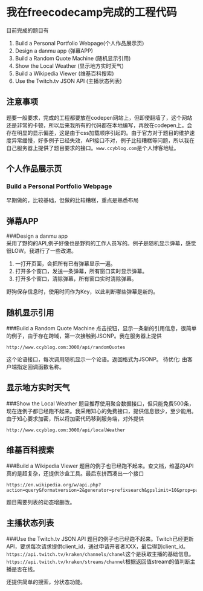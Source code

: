 # 我在freecodecamp完成的工程代码
目前完成的题目有

1. Build a Personal Portfolio Webpage(个人作品展示页)
2. Design a danmu app (弹幕APP)
3. Build a Random Quote Machine (随机显示引用)
4. Show the Local Weather (显示地方实时天气)
5. Build a Wikipedia Viewer (维基百科搜索)
6. Use the Twitch.tv JSON API (主播状态列表)

## 注意事项
题要一般要求，完成的工程都要放在codepen网站上，但即使翻墙了，这个网站还是非常的卡顿，所以后来我所有的代码都在本地编写，再放在codepen上。会存在明显的显示偏差，这是由于css加载顺序引起的。由于官方对于题目的维护速度异常缓慢，好多例子已经失效，API接口不对，例子比较糟糕等问题，所以我在自己服务器上提供了题目要求的接口。`www.ccyblog.com`是个人博客地址。

## 个人作品展示页
### Build a Personal Portfolio Webpage    
早期做的，比较基础，但做的比较糟糕，重点是熟悉布局

## 弹幕APP
###Design a danmu app    
采用了野狗的API,例子好像也是野狗的工作人员写的。例子是随机显示弹幕，感觉很LOW。我进行了一些改进。

1. 一打开页面，会把所有已有弹幕显示一遍。
2. 打开多个窗口，发送一条弹幕，所有窗口实时显示弹幕。
3. 打开多个窗口，清除弹幕，所有窗口实时清除弹幕。

野狗保存信息时，使用时间作为Key，以此判断哪些弹幕是新的。

## 随机显示引用
###Build a Random Quote Machine
点击按钮，显示一条新的引用信息，很简单的例子，由于存在跨域，第一次接触到JSONP。我在服务器上提供

	http://www.ccyblog.com:3000/api/randomQuotes

这个论语接口，每次调用随机显示一个论语。返回格式为JSONP。
待优化: 由客户端指定回调函数名称。

## 显示地方实时天气
###Show the Local Weather
题目推荐使用聚合数据接口，但只能免费500条，现在连例子都已经跑不起来。我采用知心的免费接口，提供信息很少，至少能用。由于知心要求加密，所以将加密代码移到服务端，对外提供

	http://www.ccyblog.com:3000/api/localWeather

## 维基百科搜索
###Build a Wikipedia Viewer
题目的例子也已经跑不起来。查文档，维基的API真的是超复杂，还提供沙盒工具。最后东拼西凑出一个接口

	https://en.wikipedia.org/w/api.php?action=query&formatversion=2&generator=prefixsearch&gpslimit=10&prop=pageimages%7Cpageterms|info&piprop=thumbnail&pithumbsize=50&pilimit=10&redirects=&wbptterms=description&inprop=url&format=json&gpssearch=

题目需要列表的动态增删改。

## 主播状态列表
###Use the Twitch.tv JSON API
题目的例子也已经跑不起来。Twitch已经更新API，要求每次请求提供client_id，通过申请开者者XXX，最后得到client_id。`https://api.twitch.tv/kraken/channels/chanel`这个是获取主播的基础信息。`https://api.twitch.tv/kraken/streams/channel`根据返回值stream的值判断主播是否在线。    

还提供简单的搜索，分状态功能。